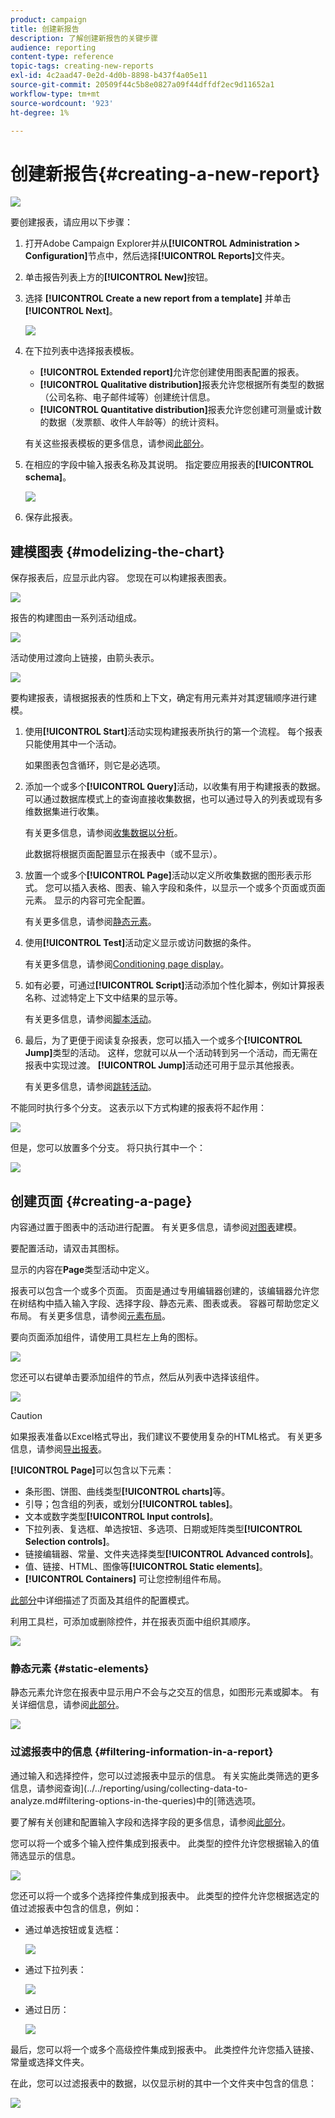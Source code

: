 ```yaml
---
product: campaign
title: 创建新报告
description: 了解创建新报告的关键步骤
audience: reporting
content-type: reference
topic-tags: creating-new-reports
exl-id: 4c2aad47-0e2d-4d0b-8898-b437f4a05e11
source-git-commit: 20509f44c5b8e0827a09f44dffdf2ec9d11652a1
workflow-type: tm+mt
source-wordcount: '923'
ht-degree: 1%

---
```


# 创建新报告{#creating-a-new-report}

![](../../assets/common.svg)

要创建报表，请应用以下步骤：

1. 打开Adobe Campaign Explorer并从&#x200B;**[!UICONTROL Administration > Configuration]**&#x200B;节点中，然后选择&#x200B;**[!UICONTROL Reports]**&#x200B;文件夹。
1. 单击报告列表上方的&#x200B;**[!UICONTROL New]**&#x200B;按钮。
1. 选择 **[!UICONTROL Create a new report from a template]** 并单击 **[!UICONTROL Next]**。

   ![](assets/s_ncs_advuser_report_wizard_new_01.png)

1. 在下拉列表中选择报表模板。

   * **[!UICONTROL Extended report]**&#x200B;允许您创建使用图表配置的报表。
   * **[!UICONTROL Qualitative distribution]**&#x200B;报表允许您根据所有类型的数据（公司名称、电子邮件域等）创建统计信息。
   * **[!UICONTROL Quantitative distribution]**&#x200B;报表允许您创建可测量或计数的数据（发票额、收件人年龄等）的统计资料。

   有关这些报表模板的更多信息，请参阅[此部分](../../reporting/using/about-descriptive-analysis.md)。

1. 在相应的字段中输入报表名称及其说明。 指定要应用报表的&#x200B;**[!UICONTROL schema]**。

   ![](assets/s_ncs_advuser_report_wizard_020.png)

1. 保存此报表。

## 建模图表 {#modelizing-the-chart}

保存报表后，应显示此内容。 您现在可以构建报表图表。

![](assets/s_ncs_user_report_wizard_021.png)

报告的构建图由一系列活动组成。

![](assets/s_ncs_advuser_report_wizard_031.png)

活动使用过渡向上链接，由箭头表示。

![](assets/s_ncs_advuser_report_wizard_032.png)

要构建报表，请根据报表的性质和上下文，确定有用元素并对其逻辑顺序进行建模。

1. 使用&#x200B;**[!UICONTROL Start]**&#x200B;活动实现构建报表所执行的第一个流程。 每个报表只能使用其中一个活动。

   如果图表包含循环，则它是必选项。

1. 添加一个或多个&#x200B;**[!UICONTROL Query]**&#x200B;活动，以收集有用于构建报表的数据。 可以通过数据库模式上的查询直接收集数据，也可以通过导入的列表或现有多维数据集进行收集。

   有关更多信息，请参阅[收集数据以分析](../../reporting/using/collecting-data-to-analyze.md)。

   此数据将根据页面配置显示在报表中（或不显示）。

1. 放置一个或多个&#x200B;**[!UICONTROL Page]**&#x200B;活动以定义所收集数据的图形表示形式。 您可以插入表格、图表、输入字段和条件，以显示一个或多个页面或页面元素。 显示的内容可完全配置。

   有关更多信息，请参阅[静态元素](#static-elements)。

1. 使用&#x200B;**[!UICONTROL Test]**&#x200B;活动定义显示或访问数据的条件。

   有关更多信息，请参阅[Conditioning page display](../../reporting/using/defining-a-conditional-content.md#conditioning-page-display)。

1. 如有必要，可通过&#x200B;**[!UICONTROL Script]**&#x200B;活动添加个性化脚本，例如计算报表名称、过滤特定上下文中结果的显示等。

   有关更多信息，请参阅[脚本活动](../../reporting/using/advanced-functionalities.md#script-activity)。

1. 最后，为了更便于阅读复杂报表，您可以插入一个或多个&#x200B;**[!UICONTROL Jump]**&#x200B;类型的活动。 这样，您就可以从一个活动转到另一个活动，而无需在报表中实现过渡。 **[!UICONTROL Jump]**&#x200B;活动还可用于显示其他报表。

   有关更多信息，请参阅[跳转活动](../../reporting/using/advanced-functionalities.md#jump-activity)。

不能同时执行多个分支。 这表示以下方式构建的报表将不起作用：

![](assets/reporting_graph_sample_ko.png)

但是，您可以放置多个分支。 将只执行其中一个：

![](assets/reporting_graph_sample_ok.png)

## 创建页面 {#creating-a-page}

内容通过置于图表中的活动进行配置。 有关更多信息，请参阅[对图表](#modelizing-the-chart)建模。

要配置活动，请双击其图标。

显示的内容在&#x200B;**Page**&#x200B;类型活动中定义。

报表可以包含一个或多个页面。 页面是通过专用编辑器创建的，该编辑器允许您在树结构中插入输入字段、选择字段、静态元素、图表或表。 容器可帮助您定义布局。 有关更多信息，请参阅[元素布局](../../reporting/using/element-layout.md)。

要向页面添加组件，请使用工具栏左上角的图标。

![](assets/reporting_add_component_in_page.png)

您还可以右键单击要添加组件的节点，然后从列表中选择该组件。

![](assets/s_ncs_advuser_report_wizard_09.png)

>[!CAUTION]
>
>如果报表准备以Excel格式导出，我们建议不要使用复杂的HTML格式。 有关更多信息，请参阅[导出报表](../../reporting/using/actions-on-reports.md#exporting-a-report)。

**[!UICONTROL Page]**&#x200B;可以包含以下元素：

* 条形图、饼图、曲线类型&#x200B;**[!UICONTROL charts]**&#x200B;等。
* 引导；包含组的列表，或划分&#x200B;**[!UICONTROL tables]**。
* 文本或数字类型&#x200B;**[!UICONTROL Input controls]**。
* 下拉列表、复选框、单选按钮、多选项、日期或矩阵类型&#x200B;**[!UICONTROL Selection controls]**。
* 链接编辑器、常量、文件夹选择类型&#x200B;**[!UICONTROL Advanced controls]**。
* 值、链接、HTML、图像等&#x200B;**[!UICONTROL Static elements]**。
* **[!UICONTROL Containers]** 可让您控制组件布局。

[此部分](../../web/using/about-web-forms.md)中详细描述了页面及其组件的配置模式。

利用工具栏，可添加或删除控件，并在报表页面中组织其顺序。

![](assets/s_ncs_advuser_report_wizard_08.png)

### 静态元素 {#static-elements}

静态元素允许您在报表中显示用户不会与之交互的信息，如图形元素或脚本。 有关详细信息，请参阅[此部分](../../web/using/static-elements-in-a-web-form.md#inserting-html-content)。

![](assets/s_advuser_report_page_activity_03.png)

### 过滤报表中的信息 {#filtering-information-in-a-report}

通过输入和选择控件，您可以过滤报表中显示的信息。 有关实施此类筛选的更多信息，请参阅查询](../../reporting/using/collecting-data-to-analyze.md#filtering-options-in-the-queries)中的[筛选选项。

要了解有关创建和配置输入字段和选择字段的更多信息，请参阅[此部分](../../web/using/about-web-forms.md)。

您可以将一个或多个输入控件集成到报表中。 此类型的控件允许您根据输入的值筛选显示的信息。

![](assets/reporting_control_text.png)

您还可以将一个或多个选择控件集成到报表中。 此类型的控件允许您根据选定的值过滤报表中包含的信息，例如：

* 通过单选按钮或复选框：

   ![](assets/reporting_radio_buttons.png)

* 通过下拉列表：

   ![](assets/reporting_control_list.png)

* 通过日历：

   ![](assets/reporting_control_date.png)

最后，您可以将一个或多个高级控件集成到报表中。 此类控件允许您插入链接、常量或选择文件夹。

在此，您可以过滤报表中的数据，以仅显示树的其中一个文件夹中包含的信息：

![](assets/reporting_control_folder.png)
